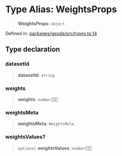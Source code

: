# Type Alias: WeightsProps

> **WeightsProps**: `object`

Defined in: [packages/geoda/src/types.ts:14](https://github.com/GeoDaCenter/openassistant/blob/2c7e2a603db0fcbd6603996e5ea15006191c5f7f/packages/geoda/src/types.ts#L14)

## Type declaration

### datasetId

> **datasetId**: `string`

### weights

> **weights**: `number`[][]

### weightsMeta

> **weightsMeta**: `WeightsMeta`

### weightsValues?

> `optional` **weightsValues**: `number`[][]
